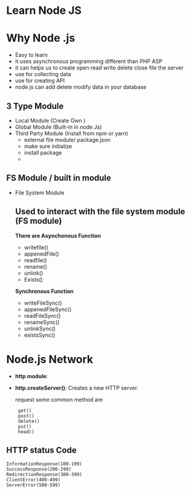# Learn Node JS

# Why Node .js

  - Easy to learn
  - it uses asynchronous programming different than PHP ASP
  - it can helps us to create open read write delete close file the server
  - use for collecting data 
  - use for creating API
  - node js can add delete modify data in your database





## 3 Type Module 
   - Local Module (Create Own )
   - Global Module (Built-in in node Js)
   - Third Party Module (Install from npm or yarn)
      - external file module/ package.json
      - make sure initialize
      - install package
      - 




## FS Module / built in module
- File System Module
   ## Used to interact with the file system module (FS module)
     **There are Asynchonous Function**
     - writefile()
     - appenedFile()
     - readfile()
     - rename()
     - unlink()
     - Exists()

     **Synchronous Function**
     - writeFileSync()
     - appenedFileSync()
     - readFileSync()
     - renameSync()
     - unlinkSync()
     - existsSync()


# Node.js Network 
- **http module**:
- **http.createServer()**: Creates a new HTTP server.


   request some common method are

       get()
       post()
       delete()
       put()
       head()

## HTTP status Code 
    InformationResponse(100-199)
    SuccessResponse(200-299)
    RedirectionResponse(300-399)
    ClientError(400-499)
    ServerError(500-599)

 

